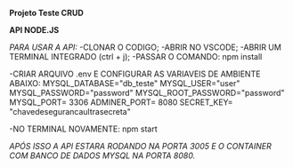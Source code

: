 **Projeto Teste CRUD**

**API NODE.JS**

*PARA USAR A API:*
-CLONAR O CODIGO;
-ABRIR NO VSCODE;
-ABRIR UM TERMINAL INTEGRADO (ctrl + j);
-PASSAR O COMANDO: npm install

-CRIAR ARQUIVO .env E CONFIGURAR AS VARIAVEIS DE AMBIENTE ABAIXO:
MYSQL_DATABASE="db_teste"
MYSQL_USER="user"
MYSQL_PASSWORD="password"
MYSQL_ROOT_PASSWORD="password"
MYSQL_PORT= 3306
ADMINER_PORT= 8080
SECRET_KEY= "chavedesegurancaultrasecreta"

-NO TERMINAL NOVAMENTE: npm start

*APÓS ISSO A API ESTARA RODANDO NA PORTA 3005 E O CONTAINER COM BANCO DE DADOS MYSQL NA PORTA 8080.*


